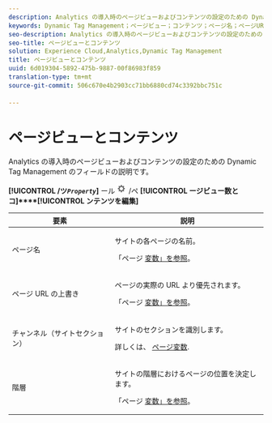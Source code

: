 ```yaml
---
description: Analytics の導入時のページビューおよびコンテンツの設定のための Dynamic Tag Management のフィールドの説明です。
keywords: Dynamic Tag Management；ページビュー；コンテンツ；ページ名；ページURLの上書き；チャネル；サイトセクション；階層
seo-description: Analytics の導入時のページビューおよびコンテンツの設定のための Dynamic Tag Management のフィールドの説明です。
seo-title: ページビューとコンテンツ
solution: Experience Cloud,Analytics,Dynamic Tag Management
title: ページビューとコンテンツ
uuid: 6d019304-5892-475b-9887-00f86983f859
translation-type: tm+mt
source-git-commit: 506c670e4b2903cc71bb6880cd74c3392bbc751c

---
```



# ページビューとコンテンツ

Analytics の導入時のページビューおよびコンテンツの設定のための Dynamic Tag Management のフィールドの説明です。

**[!UICONTROL /ツ&#x200B;*`Property`*]** ール ![](assets/settings_gear.png) /ペ **[!UICONTROL ージビュー数とコ]****[!UICONTROL ンテンツを編集]**

<table id="table_654149A8A66B404BBF9BAF8EC67F5F8F"> 
 <thead> 
  <tr> 
   <th colname="col1" class="entry"> 要素 </th> 
   <th colname="col2" class="entry"> 説明 </th> 
  </tr> 
 </thead>
 <tbody> 
  <tr> 
   <td colname="col1"> ページ名 </td> 
   <td colname="col2"> <p>サイトの各ページの名前。 </p> <p>「ページ <a href="/help/implement/js-implementation/c-variables/page-variables.md">変数」を参照</a>。 </p> </td> 
  </tr> 
  <tr> 
   <td colname="col1"> ページ URL の上書き </td> 
   <td colname="col2"> <p> ページの実際の URL より優先されます。 </p> <p>「ページ <a href="/help/implement/js-implementation/c-variables/page-variables.md">変数」を参照</a>。 </p> </td> 
  </tr> 
  <tr> 
   <td colname="col1"> チャンネル（サイトセクション） </td> 
   <td colname="col2"> <p>サイトのセクションを識別します。 </p> <p>詳しくは、 <a href="/help/implement/js-implementation/c-variables/page-variables.md">ページ変数</a>. </p> </td> 
  </tr> 
  <tr> 
   <td colname="col1"> 階層 </td> 
   <td colname="col2"> <p>サイトの階層におけるページの位置を決定します。 </p> <p>「ページ <a href="/help/implement/js-implementation/c-variables/page-variables.md">変数」を参照</a>。 </p> </td> 
  </tr> 
 </tbody> 
</table>


